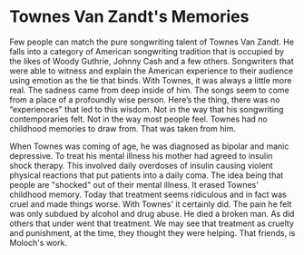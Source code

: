 # Townes Van Zandt's Memories

Few people can match the pure songwriting talent of Townes Van Zandt. He falls into a category of American songwriting tradition that is occupied by the likes of Woody Guthrie, Johnny Cash and a few others. Songwriters that were able to witness and explain the American experience to their audience using emotion as the tie that binds. With Townes, it was always a little more real. The sadness came from deep inside of him. The songs seem to come from a place of a profoundly wise person. Here’s the thing, there was no “experiences" that led to this wisdom. Not in the way that his songwriting contemporaries felt.  Not in the way most people feel. Townes had no childhood memories to draw from. That was taken from him.

When Townes was coming of age, he was diagnosed as bipolar and manic depressive. To treat his mental illness his mother had agreed to insulin shock therapy. This involved daily overdoses of insulin causing violent physical reactions that put patients into a daily coma. The idea being that people are "shocked" out of their mental illness. It erased Townes' childhood memory. Today that treatment seems ridiculous and in fact  was cruel and made things worse. With Townes' it certainly did. The pain he felt was only subdued by alcohol and drug abuse. He died a broken man. As did others that under went that treatment. We may see that treatment as cruelty and punishment, at the time, they thought they were helping. That friends, is Moloch's work.

